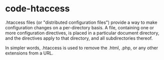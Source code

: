 # code-htaccess

.htaccess files (or "distributed configuration files") provide a way to make configuration changes on a per-directory basis. A file, containing one or more configuration directives, is placed in a particular document directory, and the directives apply to that directory, and all subdirectories thereof.

In simpler words, .htaccess is used to remove the .html, .php, or any other extensions from a URL.

